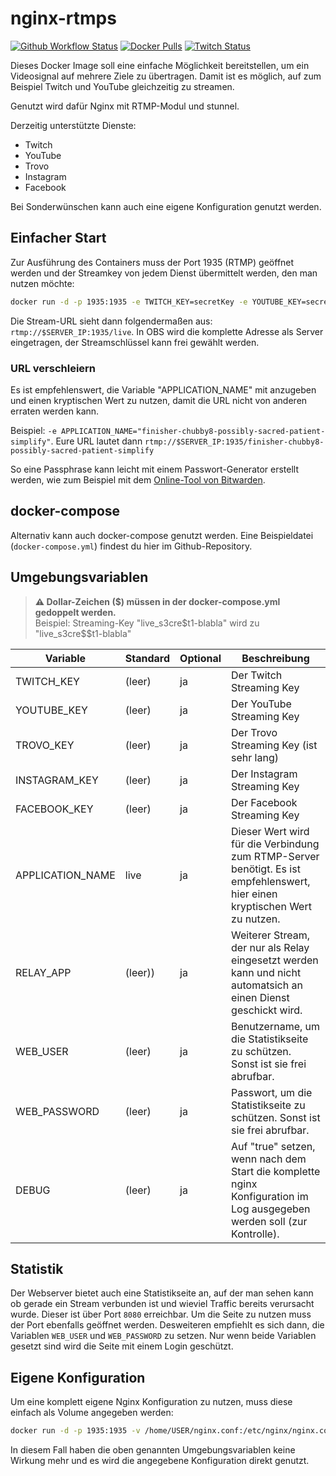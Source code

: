 # nginx-rtmps

[![Github Workflow Status](https://img.shields.io/github/actions/workflow/status/viertelwissen/nginx-rtmps/build-docker-image.yml)]()
[![Docker Pulls](https://img.shields.io/docker/pulls/viertelwissen/nginx-rtmps)](https://hub.docker.com/r/viertelwissen/nginx-rtmps)
[![Twitch Status](https://img.shields.io/twitch/status/viertelwissen?style=social)](https://twitch.tv/viertelwissen)

Dieses Docker Image soll eine einfache Möglichkeit bereitstellen, um ein Videosignal auf mehrere Ziele zu übertragen. Damit ist es möglich, auf zum Beispiel Twitch und YouTube gleichzeitig zu streamen.

Genutzt wird dafür Nginx mit RTMP-Modul und stunnel.

Derzeitig unterstützte Dienste:
- Twitch
- YouTube
- Trovo
- Instagram
- Facebook

Bei Sonderwünschen kann auch eine eigene Konfiguration genutzt werden.

## Einfacher Start
Zur Ausführung des Containers muss der Port 1935 (RTMP) geöffnet werden und der Streamkey von jedem Dienst übermittelt werden, den man nutzen möchte:
```bash
docker run -d -p 1935:1935 -e TWITCH_KEY=secretKey -e YOUTUBE_KEY=secretKey viertelwissen/nginx-rtmps
```

Die Stream-URL sieht dann folgendermaßen aus: `rtmp://$SERVER_IP:1935/live`. In OBS wird die komplette Adresse als Server eingetragen, der Streamschlüssel kann frei gewählt werden.

### URL verschleiern
Es ist empfehlenswert, die Variable "APPLICATION_NAME" mit anzugeben und einen kryptischen Wert zu nutzen, damit die URL nicht von anderen erraten werden kann. 

Beispiel: `-e APPLICATION_NAME="finisher-chubby8-possibly-sacred-patient-simplify"`. Eure URL lautet dann `rtmp://$SERVER_IP:1935/finisher-chubby8-possibly-sacred-patient-simplify`

So eine Passphrase kann leicht mit einem Passwort-Generator erstellt werden, wie zum Beispiel mit dem [Online-Tool von Bitwarden](https://bitwarden.com/password-generator/).

## docker-compose
Alternativ kann auch docker-compose genutzt werden. Eine Beispieldatei (`docker-compose.yml`) findest du hier im Github-Repository.

## Umgebungsvariablen

> **:warning: Dollar-Zeichen (\$) müssen in der docker-compose.yml gedoppelt werden.**  
> Beispiel: Streaming-Key "live_s3cre\$t1-blabla" wird zu "live_s3cre\$\$t1-blabla"

Variable | Standard | Optional | Beschreibung
-------- | -------- |--------- | ------------
TWITCH_KEY | (leer) | ja | Der Twitch Streaming Key
YOUTUBE_KEY | (leer) | ja | Der YouTube Streaming Key
TROVO_KEY | (leer) | ja | Der Trovo Streaming Key (ist sehr lang)
INSTAGRAM_KEY | (leer) | ja | Der Instagram Streaming Key
FACEBOOK_KEY | (leer) | ja | Der Facebook Streaming Key
APPLICATION_NAME | live | ja | Dieser Wert wird für die Verbindung zum RTMP-Server benötigt. Es ist empfehlenswert, hier einen kryptischen Wert zu nutzen.
RELAY_APP | (leer)) | ja | Weiterer Stream, der nur als Relay eingesetzt werden kann und nicht automatsich an einen Dienst geschickt wird.
WEB_USER | (leer) | ja | Benutzername, um die Statistikseite zu schützen. Sonst ist sie frei abrufbar.
WEB_PASSWORD | (leer) | ja | Passwort, um die Statistikseite zu schützen. Sonst ist sie frei abrufbar.
DEBUG | (leer) | ja | Auf "true" setzen, wenn nach dem Start die komplette nginx Konfiguration im Log ausgegeben werden soll (zur Kontrolle).

## Statistik
Der Webserver bietet auch eine Statistikseite an, auf der man sehen kann ob gerade ein Stream verbunden ist und wieviel Traffic bereits verursacht wurde. Dieser ist über Port `8080` erreichbar.
Um die Seite zu nutzen muss der Port ebenfalls geöffnet werden. Desweiteren empfiehlt es sich dann, die Variablen `WEB_USER` und `WEB_PASSWORD` zu setzen. Nur wenn beide Variablen gesetzt sind wird die Seite mit einem Login geschützt.

## Eigene Konfiguration
Um eine komplett eigene Nginx Konfiguration zu nutzen, muss diese einfach als Volume angegeben werden:
```bash
docker run -d -p 1935:1935 -v /home/USER/nginx.conf:/etc/nginx/nginx.conf viertelwissen/nginx-rtmps
```
In diesem Fall haben die oben genannten Umgebungsvariablen keine Wirkung mehr und es wird die angegebene Konfiguration direkt genutzt.